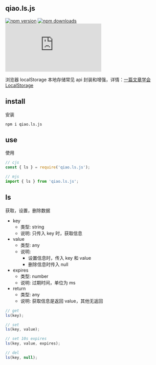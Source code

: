 ## qiao.ls.js

[![npm version](https://img.shields.io/npm/v/qiao.ls.js.svg?style=flat-square)](https://www.npmjs.org/package/qiao.ls.js)
[![npm downloads](https://img.shields.io/npm/dm/qiao.ls.js.svg?style=flat-square)](https://npm-stat.com/charts.html?package=qiao.ls.js)
![npm bundle size](https://img.shields.io/bundlephobia/minzip/qiao.ls.js)

浏览器 localStorage 本地存储常见 api 封装和增强，详情：[一篇文章学会 LocalStorage](https://blog.insistime.com/localstorage)

## install

安装

```shell
npm i qiao.ls.js
```

## use

使用

```javascript
// cjs
const { ls } = require('qiao.ls.js');

// mjs
import { ls } from 'qiao.ls.js';
```

## ls

获取，设置，删除数据

- key
  - 类型: string
  - 说明: 只传入 key 时，获取信息
- value
  - 类型: any
  - 说明:
    - 设置信息时，传入 key 和 value
    - 删除信息时传入 null
- expires
  - 类型: number
  - 说明: 过期时间，单位为 ms
- return
  - 类型: any
  - 说明: 获取信息是返回 value，其他无返回

```javascript
// get
ls(key);

// set
ls(key, value);

// set 10s expires
ls(key, value, expires);

// del
ls(key, null);
```
